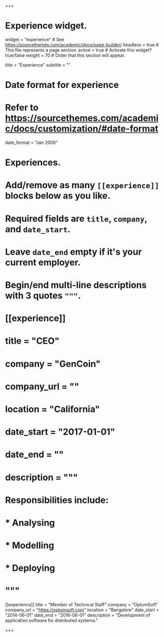 +++
# Experience widget.
widget = "experience"  # See https://sourcethemes.com/academic/docs/page-builder/
headless = true  # This file represents a page section.
active = true  # Activate this widget? true/false
weight = 70  # Order that this section will appear.

title = "Experience"
subtitle = ""

# Date format for experience
#   Refer to https://sourcethemes.com/academic/docs/customization/#date-format
date_format = "Jan 2006"

# Experiences.
#   Add/remove as many `[[experience]]` blocks below as you like.
#   Required fields are `title`, `company`, and `date_start`.
#   Leave `date_end` empty if it's your current employer.
#   Begin/end multi-line descriptions with 3 quotes `"""`.
# [[experience]]
# title = "CEO"
# company = "GenCoin"
# company_url = ""
# location = "California"
# date_start = "2017-01-01"
# date_end = ""
# description = """
# Responsibilities include:

# * Analysing
# * Modelling
# * Deploying
# """

[[experience]]
title = "Member of Technical Staff"
company = "OptumSoft"
company_url = "https://optumsoft.com"
location = "Bangalore"
date_start = "2014-06-01"
date_end = "2016-06-01"
description = "Development of application software for distributed systems."

+++
